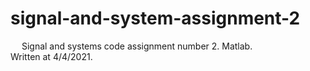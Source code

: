 # signal-and-system-assignment-2
&emsp; Signal and systems code assignment number 2. Matlab.<br/>
Written at 4/4/2021.
